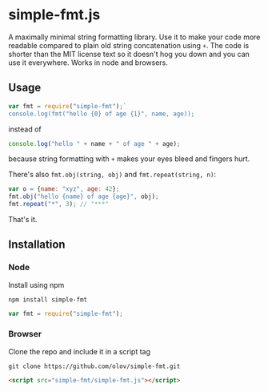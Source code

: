 # simple-fmt.js
A maximally minimal string formatting library. Use it to make your code more
readable compared to plain old string concatenation using `+`. The code is
shorter than the MIT license text so it doesn't hog you down and you can use
it everywhere. Works in node and browsers.



## Usage
```javascript
var fmt = require("simple-fmt");`
console.log(fmt("hello {0} of age {1}", name, age));
```

instead of

```javascript
console.log("hello " + name + " of age " + age);
```

because string formatting with `+` makes your eyes bleed and fingers hurt.


There's also `fmt.obj(string, obj)` and `fmt.repeat(string, n)`:
```javascript
var o = {name: "xyz", age: 42};
fmt.obj("hello {name} of age {age}", obj);
fmt.repeat("*", 3); // "***"
```

That's it.



## Installation

### Node
Install using npm

    npm install simple-fmt

```javascript
var fmt = require("simple-fmt");
```

### Browser
Clone the repo and include it in a script tag

    git clone https://github.com/olov/simple-fmt.git

```html
<script src="simple-fmt/simple-fmt.js"></script>
```
